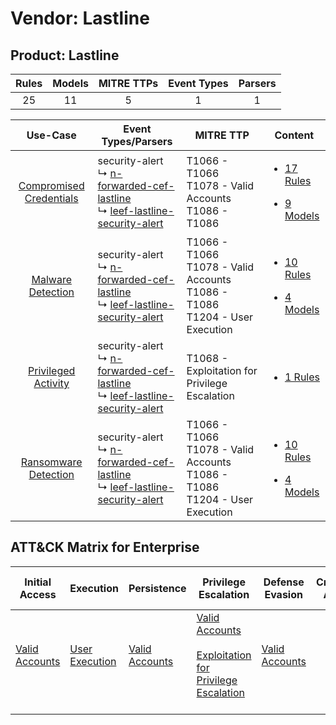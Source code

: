 Vendor: Lastline
================
Product: Lastline
-----------------
| Rules | Models | MITRE TTPs | Event Types | Parsers |
|:-----:|:------:|:----------:|:-----------:|:-------:|
|  25   |   11   |     5      |      1      |    1    |

|                                  Use-Case                                  | Event Types/Parsers                                                                                                                                                                                 | MITRE TTP                                                                              | Content                                                                                                               |
|:--------------------------------------------------------------------------:| --------------------------------------------------------------------------------------------------------------------------------------------------------------------------------------------------- | -------------------------------------------------------------------------------------- | --------------------------------------------------------------------------------------------------------------------- |
| [Compromised Credentials](../../../UseCases/uc_compromised_credentials.md) |  security-alert<br> ↳ [n-forwarded-cef-lastline](Parsers/parserContent_n-forwarded-cef-lastline.md)<br> ↳ [leef-lastline-security-alert](Parsers/parserContent_leef-lastline-security-alert.md)<br> | T1066 - T1066<br>T1078 - Valid Accounts<br>T1086 - T1086<br>                           | [<ul><li>17 Rules</li></ul><ul><li>9 Models</li></ul>](Rules_Models/r_m_lastline_lastline_Compromised_Credentials.md) |
|       [Malware Detection](../../../UseCases/uc_malware_detection.md)       |  security-alert<br> ↳ [n-forwarded-cef-lastline](Parsers/parserContent_n-forwarded-cef-lastline.md)<br> ↳ [leef-lastline-security-alert](Parsers/parserContent_leef-lastline-security-alert.md)<br> | T1066 - T1066<br>T1078 - Valid Accounts<br>T1086 - T1086<br>T1204 - User Execution<br> | [<ul><li>10 Rules</li></ul><ul><li>4 Models</li></ul>](Rules_Models/r_m_lastline_lastline_Malware_Detection.md)       |
|     [Privileged Activity](../../../UseCases/uc_privileged_activity.md)     |  security-alert<br> ↳ [n-forwarded-cef-lastline](Parsers/parserContent_n-forwarded-cef-lastline.md)<br> ↳ [leef-lastline-security-alert](Parsers/parserContent_leef-lastline-security-alert.md)<br> | T1068 - Exploitation for Privilege Escalation<br>                                      | [<ul><li>1 Rules</li></ul>](Rules_Models/r_m_lastline_lastline_Privileged_Activity.md)                                |
|    [Ransomware Detection](../../../UseCases/uc_ransomware_detection.md)    |  security-alert<br> ↳ [n-forwarded-cef-lastline](Parsers/parserContent_n-forwarded-cef-lastline.md)<br> ↳ [leef-lastline-security-alert](Parsers/parserContent_leef-lastline-security-alert.md)<br> | T1066 - T1066<br>T1078 - Valid Accounts<br>T1086 - T1086<br>T1204 - User Execution<br> | [<ul><li>10 Rules</li></ul><ul><li>4 Models</li></ul>](Rules_Models/r_m_lastline_lastline_Ransomware_Detection.md)    |

ATT&CK Matrix for Enterprise
----------------------------
| Initial Access                                                      | Execution                                                           | Persistence                                                         | Privilege Escalation                                                                                                                                          | Defense Evasion                                                     | Credential Access | Discovery | Lateral Movement | Collection | Command and Control | Exfiltration | Impact |
| ------------------------------------------------------------------- | ------------------------------------------------------------------- | ------------------------------------------------------------------- | ------------------------------------------------------------------------------------------------------------------------------------------------------------- | ------------------------------------------------------------------- | ----------------- | --------- | ---------------- | ---------- | ------------------- | ------------ | ------ |
| [Valid Accounts](https://attack.mitre.org/techniques/T1078)<br><br> | [User Execution](https://attack.mitre.org/techniques/T1204)<br><br> | [Valid Accounts](https://attack.mitre.org/techniques/T1078)<br><br> | [Valid Accounts](https://attack.mitre.org/techniques/T1078)<br><br>[Exploitation for Privilege Escalation](https://attack.mitre.org/techniques/T1068)<br><br> | [Valid Accounts](https://attack.mitre.org/techniques/T1078)<br><br> |                   |           |                  |            |                     |              |        |